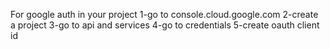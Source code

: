 For google auth in your project
1-go to console.cloud.google.com
2-create a project
3-go to api and services
4-go to credentials
5-create oauth client id
